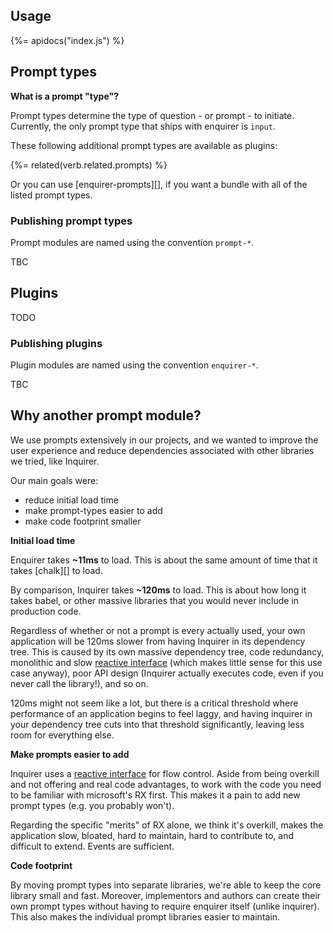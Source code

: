 ## Usage

{%= apidocs("index.js") %}

## Prompt types

**What is a prompt "type"?**

Prompt types determine the type of question - or prompt - to initiate. Currently, the only prompt type that ships with enquirer is `input`. 

These following additional prompt types are available as plugins:

{%= related(verb.related.prompts) %}

Or you can use [enquirer-prompts][], if you want a bundle with all of the listed prompt types.

### Publishing prompt types

Prompt modules are named using the convention `prompt-*`.

TBC

## Plugins

TODO

### Publishing plugins

Plugin modules are named using the convention `enquirer-*`.

TBC

## Why another prompt module?

We use prompts extensively in our projects, and we wanted to improve the user experience and reduce dependencies associated with other libraries we tried, like Inquirer. 

Our main goals were:

- reduce initial load time
- make prompt-types easier to add
- make code footprint smaller

**Initial load time**

Enquirer takes **~11ms** to load. This is about the same amount of time that it takes [chalk][] to load.

By comparison, Inquirer takes **~120ms** to load. This is about how long it takes babel, or other massive libraries that you would never include in production code.

Regardless of whether or not a prompt is every actually used, your own application will be 120ms slower from having Inquirer in its dependency tree. This is caused by its own massive dependency tree, code redundancy, monolithic and slow [reactive interface][rx] (which makes little sense for this use case anyway), poor API design (Inquirer actually executes code, even if you never call the library!), and so on. 

120ms might not seem like a lot, but there is a critical threshold where performance of an application begins to feel laggy, and having inquirer in your dependency tree cuts into that threshold significantly, leaving less room for everything else.

**Make prompts easier to add**

Inquirer uses a [reactive interface][rx] for flow control. Aside from being overkill and not offering and real code advantages, to work with the code you need to be familiar with microsoft's RX first. This makes it a pain to add new prompt types (e.g. you probably won't).

Regarding the specific "merits" of RX alone, we think it's overkill, makes the application slow, bloated, hard to maintain, hard to contribute to, and difficult to extend. Events are sufficient.

**Code footprint**

By moving prompt types into separate libraries, we're able to keep the core library small and fast. Moreover, implementors and authors can create their own prompt types without having to require enquirer itself (unlike inquirer). This also makes the individual prompt libraries easier to maintain.

[rx]: https://github.com/SBoudrias/Inquirer.js#reactive-interface
